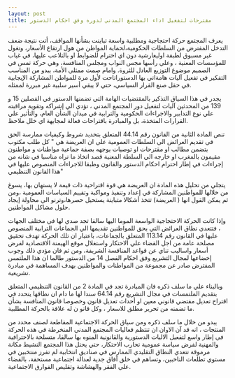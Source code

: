 ```yaml
---
layout: post
title: مقترحات لتفعيل اداء المجتمع المدني لدوره وفق احكام الدستور
---
```

يعرف المجتمع حركة احتجاجية ومطلبية واسعة تباينت بشأنها المواقف، أتت نتيجة ضعف التدخل المفترض من السلطات الحكومية،لحماية المواطن من هول ارتفاع الأسعار، وتغول غير مسبوق لطبقة اوليغارشية دون اي احترام للضوابط او بالتلاعب عليها، في غياب للمؤسسات المعنية ، وعلي رأسها مجس النواب ومجلس المنافسة، وهي حركة تمس في الصميم موضوع التوزيع العادل للثروة.
وامام صمت ممثلي الأمة، يبدو من المناسب التفكير في تفعيل آليات هامةاتي بها الدستوراتاحت لأول مرة للمواطن المشاركة الإيجابية في حقل صنع القرار السياسي، حتي لا يبقي أسير سلبية غير مبررة لممثله.

يجدر في هذا السياق التذكير بالمقتضيات الهامة التي تضمنها الدستور في الفصلين 15 و 139 من المحدثين  آليات لتفعيل دور المجتمع المدني ، تؤدي الي إشراكه وتقوية مراقبته علي نوع التدابير والاجراءات الحكومية والترابية في ميدان الشأن العام، والتأثير علي القرارات المتخذة، بل والمبادرة باقتراحات فعالة لمجابهة اي خلل ملاحظ.

تنص المادة الثانية من القانون رقم 44.14 المتعلق بتحديد شروط وكيفيات ممارسة الحق في تقديم العرائض الي السلطات العمومية علي ان العريضة هي " كل طلب مكتوب يتضمن مطالب او مقترحات او توصيات يوجهه بصفة جماعية مواطنات و مواطنون  مقيمون بالمغرب او خارجه الي السلطة المعنية قصد اتخاذ ما تراه مناسبا في شانه من إجراءات في إطار احترام احكام الدستور والقانون وطبقا للاجراءات المنصوص عليها في هذا القانون التنظيمي"

يتجلي من تحليل هذه المادة ان العريضة هي قوة اقتراحية ذات قيمة لا يستهان بها، يسوغ من خلالها للمواطنين المشاركة في إعداد وتنفيذ ومواكبة وتقييم السياسات العمومية ،ومن ثم يمكن القول انها ( العريضة) تتخذ أشكالا متباينة يستحيل حصرها،وترنو الي محاولة إيجاد حلول مشاكل المواطنين.

وإذا كانت الحركة الاحتجاجية الواسعة الموما اليها سالفا تجد صدي لها في مختلف الجهات ، فتتعدي نطاق العرائض التي يحق للمواطنين تقديمها الي الجماعات الترابية المنصوص عليها في القانون رقم 113.14 المتعلق بالجماعات، باعتبار ان تلك الحركة تهدف تحقيق مصلحة عامة من اجل القضاء علي الاحتكار واستغلال موقع الهيمنة الاقتصادية لفرض أسعار واساليب تناي عن قواعد المنافسة الشريفة، ومن ثم فان مؤدي ذلك وجوب إخضاعها لمجال التشريع وفق  احكام الفصل 14 من الدستور   طالما ان هذا الملتمس المفترض صادر عن مجموعة من المواطنات والمواطنين بهدف المساهمة في  مبادرة تشريعية.

وبالبناء علي ما سلف ذكره فان المبادرة تجد في المادة 2 من القانون التنظيمي المتعلق بتقديم الملتمسات في مجال التشريع رقم 64.14 سندا لها ما دام ان نطاقها يتحدد في اقتراح تعديل مقتضي قانوني معين او  أحداث  تعديل قانون وخصوصا قانون المنافسة بشأن ما تضمنه من تحرير مطلق للاسعار ، وكل قانو ن له علاقة بالحركة المطلبية.

يبدو من خلال ما سلف ذكره ومن سياق الحركة الاجتماعية المقاطعة لصنف محدد من المنتجات ، انه قد آن الاوان ان تنتظم  فعاليات المجتمع المدني المنخرطة في هذه الحركة في إطار واسع لتفعيل الاليات الدستورية والقانونية المنوه بها سالفا، متسلحة بالاحترافية والمهنية لفرض سياسة عمومية تحارب الاحتكار، حتي  يحتل هذا المجتمع النشيط مكانة مرموقة تتعدي النطاق التقليدي الممارس في صناديق انتخابية لم تفرز منتخبين في مستوي تطلعات الناخبين، وتساهم في خلق آفاق جدية لعدالة اجتماعية مستحقة، بالقضاء علي الفقر والهشاشة وتقليص الفوارق الاجتماعية.